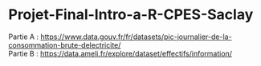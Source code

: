 # Projet-Final-Intro-a-R-CPES-Saclay

Partie A : https://www.data.gouv.fr/fr/datasets/pic-journalier-de-la-consommation-brute-delectricite/ \
Partie B : https://data.ameli.fr/explore/dataset/effectifs/information/

